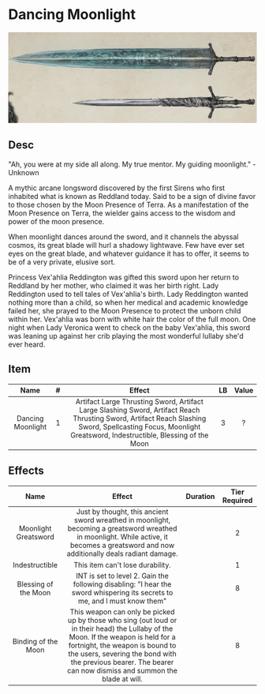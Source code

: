 # Dancing Moonlight

![Copyright](DancingMoonlight.jpg)

## Desc

"Ah, you were at my side all along. My true mentor. My guiding moonlight." - Unknown

A mythic arcane longsword discovered by the first Sirens who first inhabited what is known as Reddland today. Said to be a sign of divine favor to those chosen by the Moon Presence of Terra. As a manifestation of the Moon Presence on Terra, the wielder gains access to the wisdom and power of the moon presence.

When moonlight dances around the sword, and it channels the abyssal cosmos, its great blade will hurl a shadowy lightwave. Few have ever set eyes on the great blade, and whatever guidance it has to offer, it seems to be of a very private, elusive sort.

Princess Vex'ahlia Reddington was gifted this sword upon her return to Reddland by her mother, who claimed it was her birth right. Lady Reddington used to tell tales of Vex'ahlia's birth. Lady Reddington wanted nothing more than a child, so when her medical and academic knowledge failed her, she prayed to the Moon Presence to protect the unborn child within her. Vex'ahlia was born with white hair the color of the full moon. One night when Lady Veronica went to check on the baby Vex'ahlia, this sword was leaning up against her crib playing the most wonderful lullaby she'd ever heard.

## Item

|       Name       | # |                                                                                                    Effect                                                                                                    | LB | Value |
| :---------------: | :-: | :----------------------------------------------------------------------------------------------------------------------------------------------------------------------------------------------------------: | :-: | :---: |
| Dancing Moonlight | 1 | Artifact Large Thrusting Sword, Artifact Large Slashing Sword, Artifact Reach Thrusting Sword, Artifact Reach Slashing Sword, Spellcasting Focus, Moonlight Greatsword, Indestructible, Blessing of the Moon | 3 |   ?   |

## Effects

|         Name         |                                                                                                                                         Effect                                                                                                                                         | Duration | Tier Required |
| :------------------: | :------------------------------------------------------------------------------------------------------------------------------------------------------------------------------------------------------------------------------------------------------------------------------------: | :------: | :-----------: |
| Moonlight Greatsword |                                                Just by thought, this ancient sword wreathed in moonlight, becoming a greatsword wreathed in moonlight. While active, it becomes a greatsword and now additionally deals radiant damage.                                                |          |       2       |
|    Indestructible    |                                                                                                                            This item can't lose durability.                                                                                                                            |          |       1       |
| Blessing of the Moon |                                                                              INT is set to level 2. Gain the following disabling: "I hear the sword whispering its secrets to me, and I must know them"                                                                              |          |       8       |
| Binding of the Moon | This weapon can only be picked up by those who sing (out loud or in their head) the Lullaby of the Moon. If the weapon is held for a fortnight, the weapon is bound to the users, severing the bond with the previous bearer. The bearer can now dismiss and summon the blade at will. |          |       8       |
